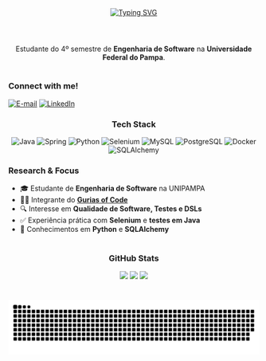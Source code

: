 <div align="center">
  <a href="https://git.io/typing-svg">
    <img src="https://readme-typing-svg.demolab.com?font=Fira+Code&weight=500&size=22&pause=1000&color=3CB371&center=true&vCenter=true&random=false&width=524&lines=%E2%9B%BE+Welcome+to+my+profile!+%E2%9B%BE" alt="Typing SVG">
  </a>
</div>

<img align="center" alt="" src="./src/header-gif.gif">

#

<p align="center">
  Estudante do 4º semestre de <b>Engenharia de Software</b> na <b>Universidade Federal do Pampa</b>.  

#

<img align="right" alt="" height="190px" src="./src/study.gif">

<h3 align="left">Connect with me!</h3>

[![E-mail](https://img.shields.io/badge/-Email-000?style=for-the-badge&logo=microsoft-outlook&logoColor=FF00F6)](mailto:poltronierianacarolina@gmail.com)
[![LinkedIn](https://img.shields.io/badge/-LinkedIn-000?style=for-the-badge&logo=linkedin&logoColor=FF00F6)](https://www.linkedin.com/in/ana-carolina-poltronieri-rodrigues-033243360)


<div align="center">
  <h3> Tech Stack</h3>
  
  ![Java](https://img.shields.io/badge/Java-000000?style=for-the-badge&logo=java&logoColor=3CB371)
  ![Spring](https://img.shields.io/badge/Spring-000000?style=for-the-badge&logo=spring&logoColor=3CB371)
  ![Python](https://img.shields.io/badge/Python-000000?style=for-the-badge&logo=python&logoColor=4682B4)
  ![Selenium](https://img.shields.io/badge/Selenium-000000?style=for-the-badge&logo=selenium&logoColor=3CB371)
  ![MySQL](https://img.shields.io/badge/MySQL-000000?style=for-the-badge&logo=mysql&logoColor=4682B4)
  ![PostgreSQL](https://img.shields.io/badge/PostgreSQL-000000?style=for-the-badge&logo=postgresql&logoColor=4682B4)
  ![Docker](https://img.shields.io/badge/Docker-000000?style=for-the-badge&logo=docker&logoColor=3CB371)
  ![SQLAlchemy](https://img.shields.io/badge/SQLAlchemy-000000?style=for-the-badge&logo=sqlalchemy&logoColor=4682B4)
</div>

### Research & Focus  

- 🎓 Estudante de **Engenharia de Software** na UNIPAMPA  
- 👩‍💻 Integrante do **[Gurias of Code](https://www.instagram.com/guriasofcode/)**  
- 🔍 Interesse em **Qualidade de Software, Testes e DSLs**  
- ✅ Experiência prática com **Selenium** e **testes em Java**  
- 🐍 Conhecimentos em **Python** e **SQLAlchemy**  


#

<div align="center">
  <h3>GitHub Stats</h3>
  
  <img src="https://github-readme-stats.vercel.app/api?username=apoltronieri&show_icons=true&bg_color=000000&title_color=3CB371&text_color=FFFFFF&icon_color=3CB371&border_color=4682B4&hide_border=false" />
  
  <img src="https://streak-stats.demolab.com?user=apoltronieri&background=000000&ring=3CB371&fire=3CB371&currStreakLabel=4682B4&sideNums=FFFFFF&currStreakNum=3CB371&sideLabels=3CB371&dates=8B8B8B&hide_border=false" />
  
  <img src="https://github-profile-trophy.vercel.app/?username=apoltronieri&theme=onestar&title=Commit,Issues,Repositories,Stars,PullRequest&no-frame=true&no-bg=true&column=6&margin-w=15&margin-h=15&title_color=3CB371" />
</div>


#

<picture align="center">
  <source media="(prefers-color-scheme: dark)" srcset="https://raw.githubusercontent.com/mari4souza/mari4souza/output/github-contribution-grid-snake-dark.svg">
  <source media="(prefers-color-scheme: light)" srcset="https://raw.githubusercontent.com/mari4souza/mari4souza/output/github-contribution-grid-snake-dark.svg">
  <img align="center" alt="github contribution grid snake animation" src="https://raw.githubusercontent.com/mari4souza/mari4souza/output/github-contribution-grid-snake.svg">
</picture>

